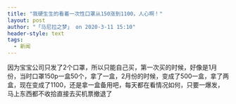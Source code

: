 ```yaml
---
title: "我硬生生的看着一次性口罩从150涨到1100，人心啊！"
layout: post
author: "「马尼拉之梦」 on 2020-3-11 15:10"
header-style: text
tags:
  - 新闻
---
```


<head></head>
<body>
  因为宝宝公司只发了2个口罩，所以只能自己买，第一次买的时候，好像是1月份，当时口罩150p一盒50个，拿了一盒，2月份的时候，变成了500一盒，拿了两盒，现在变成了1100，还是拿一盒备用吧，每天都在看情况如何，只要一爆发，马上东西都不收拾直接去买机票撤退了
 <br>
</body>


